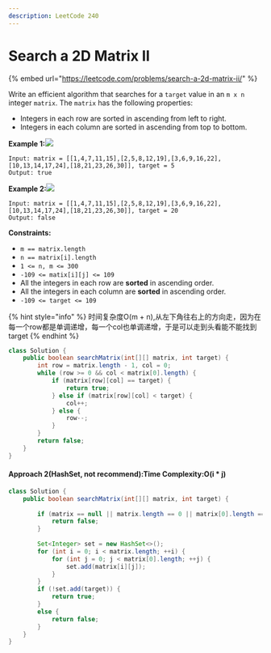 ```yaml
---
description: LeetCode 240
---
```


# Search a 2D Matrix II

{% embed url="https://leetcode.com/problems/search-a-2d-matrix-ii/" %}

Write an efficient algorithm that searches for a `target` value in an `m x n` integer `matrix`. The `matrix` has the following properties:

* Integers in each row are sorted in ascending from left to right.
* Integers in each column are sorted in ascending from top to bottom.

**Example 1:**![](https://assets.leetcode.com/uploads/2020/11/24/searchgrid2.jpg)

```
Input: matrix = [[1,4,7,11,15],[2,5,8,12,19],[3,6,9,16,22],[10,13,14,17,24],[18,21,23,26,30]], target = 5
Output: true
```

**Example 2:**![](https://assets.leetcode.com/uploads/2020/11/24/searchgrid.jpg)

```
Input: matrix = [[1,4,7,11,15],[2,5,8,12,19],[3,6,9,16,22],[10,13,14,17,24],[18,21,23,26,30]], target = 20
Output: false
```

**Constraints:**

* `m == matrix.length`
* `n == matrix[i].length`
* `1 <= n, m <= 300`
* `-109 <= matix[i][j] <= 109`
* All the integers in each row are **sorted** in ascending order.
* All the integers in each column are **sorted** in ascending order.
* `-109 <= target <= 109`

{% hint style="info" %}
时间复杂度O(m + n),从左下角往右上的方向走，因为在每一个row都是单调递增，每一个col也单调递增，于是可以走到头看能不能找到target
{% endhint %}

```java
class Solution {
    public boolean searchMatrix(int[][] matrix, int target) {
        int row = matrix.length - 1, col = 0;
        while (row >= 0 && col < matrix[0].length) {
            if (matrix[row][col] == target) {
                return true;
            } else if (matrix[row][col] < target) {
                col++;
            } else {
                row--;
            }
        }
        return false;
    }
}
```

#### Approach 2(HashSet, not recommend):Time Complexity:O(i \* j)

```java
class Solution {
    public boolean searchMatrix(int[][] matrix, int target) {
        
        if (matrix == null || matrix.length == 0 || matrix[0].length == 0) {
            return false;
        }
        
        Set<Integer> set = new HashSet<>();
        for (int i = 0; i < matrix.length; ++i) {
            for (int j = 0; j < matrix[0].length; ++j) {
                set.add(matrix[i][j]);
            }
        }
        if (!set.add(target)) {
            return true;
        }
        else {
            return false;
        }
    }
}
```
